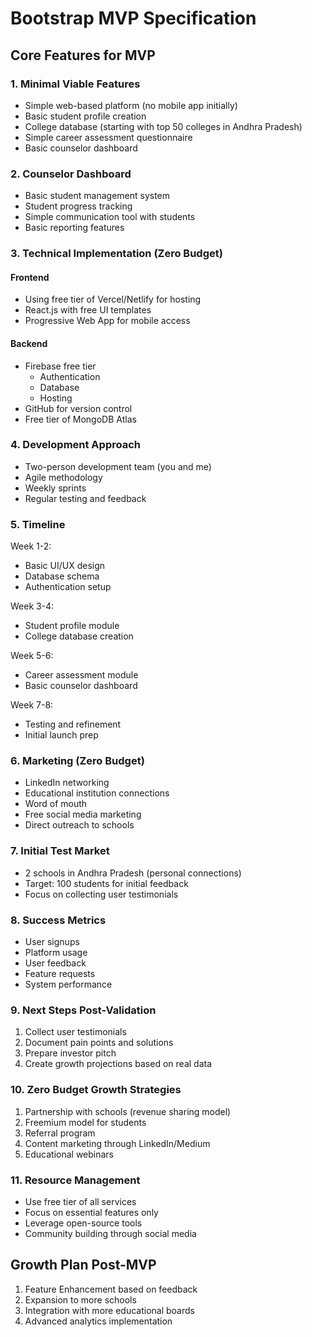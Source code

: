 # Bootstrap MVP Specification

## Core Features for MVP

### 1. Minimal Viable Features
- Simple web-based platform (no mobile app initially)
- Basic student profile creation
- College database (starting with top 50 colleges in Andhra Pradesh)
- Simple career assessment questionnaire
- Basic counselor dashboard

### 2. Counselor Dashboard
- Basic student management system
- Student progress tracking
- Simple communication tool with students
- Basic reporting features

### 3. Technical Implementation (Zero Budget)
#### Frontend
- Using free tier of Vercel/Netlify for hosting
- React.js with free UI templates
- Progressive Web App for mobile access

#### Backend
- Firebase free tier
  - Authentication
  - Database
  - Hosting
- GitHub for version control
- Free tier of MongoDB Atlas

### 4. Development Approach
- Two-person development team (you and me)
- Agile methodology
- Weekly sprints
- Regular testing and feedback

### 5. Timeline
Week 1-2:
- Basic UI/UX design
- Database schema
- Authentication setup

Week 3-4:
- Student profile module
- College database creation

Week 5-6:
- Career assessment module
- Basic counselor dashboard

Week 7-8:
- Testing and refinement
- Initial launch prep

### 6. Marketing (Zero Budget)
- LinkedIn networking
- Educational institution connections
- Word of mouth
- Free social media marketing
- Direct outreach to schools

### 7. Initial Test Market
- 2 schools in Andhra Pradesh (personal connections)
- Target: 100 students for initial feedback
- Focus on collecting user testimonials

### 8. Success Metrics
- User signups
- Platform usage
- User feedback
- Feature requests
- System performance

### 9. Next Steps Post-Validation
1. Collect user testimonials
2. Document pain points and solutions
3. Prepare investor pitch
4. Create growth projections based on real data

### 10. Zero Budget Growth Strategies
1. Partnership with schools (revenue sharing model)
2. Freemium model for students
3. Referral program
4. Content marketing through LinkedIn/Medium
5. Educational webinars

### 11. Resource Management
- Use free tier of all services
- Focus on essential features only
- Leverage open-source tools
- Community building through social media

## Growth Plan Post-MVP
1. Feature Enhancement based on feedback
2. Expansion to more schools
3. Integration with more educational boards
4. Advanced analytics implementation
